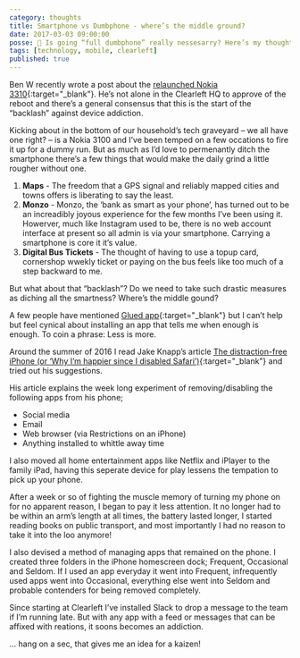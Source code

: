 ```yaml
---
category: thoughts
title: Smartphone vs Dumbphone - where’s the middle ground?
date: 2017-03-03 09:00:00
posse: 🤔 Is going “full dumbphone” really nessesarry? Here’s my thoughts on dumbing down the smartphone
tags: [technology, mobile, clearleft]
published: true
---
```


Ben W recently wrote a post about the [relaunched Nokia 3310](https://clearleft.com/posts/433){:target="_blank"}. He’s not alone in the Clearleft HQ to approve of the reboot and there’s a general consensus that this is the start of the “backlash” against device addiction.

Kicking about in the bottom of our household’s tech graveyard – we all have one right? – is a Nokia 3100 and I’ve been temped on a few occations to fire it up for a dummy run. But as much as I’d love to permenantly ditch the smartphone there’s a few things that would make the daily grind a little rougher without one.

1. **Maps** - The freedom that a GPS signal and reliably mapped cities and towns offers is liberating to say the least.
2. **Monzo** - Monzo, the ‘bank as smart as your phone’, has turned out to be an increadibly joyous experience for the few months I’ve been using it. Howerver, much like Instagram used to be, there is no web account interface at present so all admin is via your smartphone. Carrying a smartphone is core it it’s value.
3. **Digital Bus Tickets** - The thought of having to use a topup card, cornershop wwekly ticket or paying on the bus feels like too much of a step backward to me.

But what about that “backlash”? Do we need to take such drastic measures as diching all the smartness? Where’s the middle gound?

A few people have mentioned [Glued app](http://www.glued.to/){:target="_blank"} but I can’t help but feel cynical about installing an app that tells me when enough is enough. To coin a phrase: Less is more.

Around the summer of 2016 I read Jake Knapp’s article [The distraction-free iPhone (or ‘Why I’m happier since I disabled Safari’)](https://medium.com/time-dorks/the-distraction-free-iphone-or-why-im-happier-since-i-disabled-safari-80f8d525b0d8#.lz8vhofip){:target="_blank"} and tried out his suggestions.

His article explains the week long experiment of removing/disabling the following apps from his phone;

* Social media
* Email
* Web browser (via Restrictions on an iPhone)
* Anything installed to whittle away time

I also moved all home entertainment apps like Netflix and iPlayer to the family iPad, having this seperate device for play lessens the tempation to pick up your phone.

After a week or so of fighting the muscle memory of turning my phone on for no apparent reason, I began to pay it less attention. It no longer had to be within an arm’s length at all times, the battery lasted longer, I started reading books on public transport, and most importantly I had no reason to take it into the loo anymore!

I also devised a method of managing apps that remained on the phone. I created three folders in the iPhone homescreen dock; Frequent, Occasional and Seldom. If I used an app everyday it went into Frequent, infrequently used apps went into Occasional, everything else went into Seldom and probable contenders for being removed completely.

Since starting at Clearleft I’ve installed Slack to drop a message to the team if I’m running late. But with any app with a feed or messages that can be affixed with reations, it soons becomes an addiction.

… hang on a sec, that gives me an idea for a kaizen!
